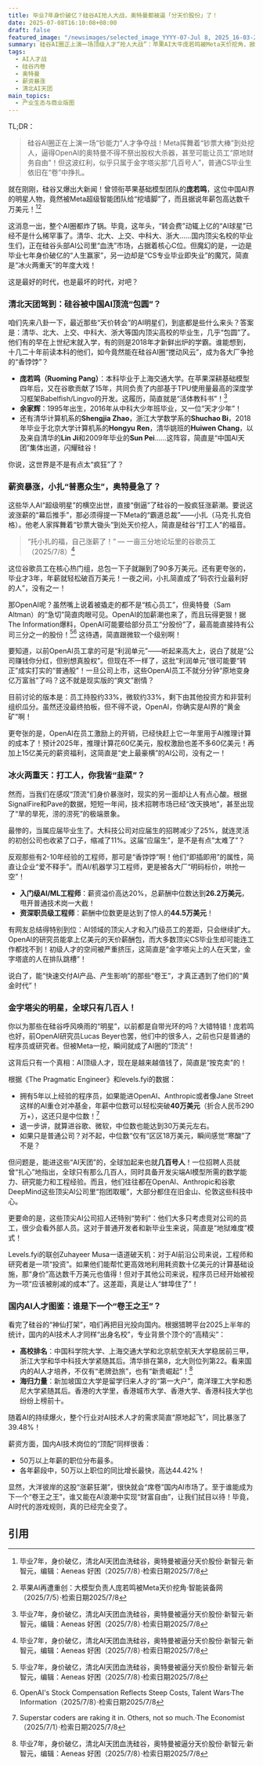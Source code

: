 ```yaml
---
title: 毕业7年身价破亿？硅谷AI抢人大战，奥特曼都被逼「分天价股份」了！
date: 2025-07-08T16:10:08+08:00
draft: false
featured_image: "/newsimages/selected_image_YYYY-07-Jul 8, 2025_16-03-23-116.jpg"
summary: 硅谷AI圈正上演一场顶级人才“抢人大战”：苹果AI大牛庞若鸣被Meta天价挖角，掀起薪资飙升潮。小扎激进挖角让谷歌员工“躺赢”涨薪，而OpenAI的奥特曼则被逼出大招，狂撒股权激励，可能让员工“一夜暴富”。然而，这波AI红利并非人人有份，全球顶尖AI人才稀缺到只有几百人，多数CS毕业生仍在就业寒冬中挣扎，行业呈现出极端的“冰火两重天”。
tags: 
  - AI人才战
  - 硅谷内卷
  - 奥特曼
  - 薪资暴涨
  - 清北AI天团
main_topics: 
  - 产业生态与商业版图
---
```


TL;DR： 
>硅谷AI圈正在上演一场“钞能力”人才争夺战！Meta挥舞着“钞票大棒”到处挖人，逼得OpenAI的奥特曼不得不祭出股权大杀器，甚至可能让员工“原地财务自由”！但这波红利，似乎只属于金字塔尖那“几百号人”，普通CS毕业生依旧在“卷”中挣扎。

就在刚刚，硅谷又爆出大新闻！曾领衔苹果基础模型团队的**庞若鸣**，这位中国AI界的明星人物，竟然被Meta超级智能团队给“挖墙脚”了，而且据说年薪包高达数千万美元！[^1][^2]

这消息一出，整个AI圈都炸了锅。毕竟，这年头，“转会费”动辄上亿的“AI球星”已经不是什么稀罕事了。清华、北大、上交、中科大、浙大……国内顶尖名校的毕业生们，正在硅谷头部AI公司里“血洗”市场，占据着核心C位。但魔幻的是，一边是毕业七年身价破亿的“人生赢家”，另一边却是“CS专业毕业即失业”的魔咒，简直是“冰火两重天”的年度大戏！

这是最好的时代，也是最坏的时代，对吧？

### 清北天团驾到：硅谷被中国AI顶流“包圆”？

咱们先来八卦一下，最近那些“天价转会”的AI明星们，到底都是些什么来头？答案是：清华、北大、上交、中科大、浙大等国内顶尖高校的毕业生，几乎“包圆”了。他们有的早在上世纪末就入学，有的则是2018年才新鲜出炉的学霸。谁能想到，十几二十年前读本科的他们，如今竟然能在硅谷AI圈“搅动风云”，成为各大厂争抢的“香饽饽”？

*   **庞若鸣（Ruoming Pang）**：本科毕业于上海交通大学。在苹果深耕基础模型四年后，又在谷歌贡献了15年，共同负责了内部基于TPU使用量最高的深度学习框架Babelfish/Lingvo的开发。这履历，简直就是“活体教科书”！[^1]
*   **余家辉**：1995年出生，2016年从中科大少年班毕业，又一位“天才少年”！
*   还有清华计算机系的**Shengjia Zhao**，浙江大学数学系的**Shuchao Bi**，2018年毕业于北京大学计算机系的**Hongyu Ren**，清华姚班的**Huiwen Chang**，以及来自清华的**Lin Ji**和2009年毕业的**Sun Pei**……这阵容，简直是“中国AI天团”集体出道，闪耀硅谷！

你说，这世界是不是有点太“疯狂”了？

### 薪资暴涨，小扎“普惠众生”，奥特曼急了？

这些华人AI“超级明星”的横空出世，直接“倒逼”了硅谷的一股疯狂涨薪潮。要说这波涨薪的“幕后推手”，那必须得提一下Meta的“霸道总裁”——小扎（马克·扎克伯格）。他老人家挥舞着“钞票大锄头”到处天价挖人，简直是硅谷“打工人”的福音。

> “托小扎的福，自己涨薪了！”
> — 一亩三分地论坛里的谷歌员工（2025/7/8）[^1]

这位谷歌员工在核心热门组，总包一下子就蹦到了90多万美元。还有更夸张的，毕业才3年，年薪就轻松破百万美元！一夜之间，小扎简直成了“码农行业最利好的人”，没有之一！

那OpenAI呢？虽然嘴上说着被撬走的都不是“核心员工”，但奥特曼（Sam Altman）的“急切”简直肉眼可见。OpenAI的加薪潮也来了，而且玩得更狠！据The Information爆料，OpenAI可能要给部分员工“分股份”了，最高能直接持有公司三分之一的股份！[^1][^3] 这待遇，简直跟微软一个级别啊！

要知道，以前OpenAI员工拿的可是“利润单元”——听起来高大上，说白了就是“公司赚钱你分红，但别想真股权”。但现在不一样了，这批“利润单元”很可能要“转正”成实打实的“普通股”！一旦公司上市，这些OpenAI员工不就分分钟“原地变身亿万富翁”了吗？这不就是现实版的“爽文”剧情？

目前讨论的版本是：员工持股约33%，微软约33%，剩下由其他投资方和非营利组织瓜分。虽然还没最终拍板，但不得不说，OpenAI，你确实是AI界的“黄金矿”啊！

更夸张的是，OpenAI在员工激励上的开销，已经快赶上它一年里用于AI推理计算的成本了！预计2025年，推理计算花60亿美元，股权激励也差不多60亿美元！再加上15亿美元的薪资福利，这简直是“史上最豪横”的AI公司，没有之一！

### 冰火两重天：打工人，你我皆“韭菜”？

然而，当我们在感叹“顶流”们身价暴涨时，现实的另一面却让人有点心酸。根据SignalFire和Pave的数据，短短一年间，技术招聘市场已经“改天换地”，甚至出现了“旱的旱死，涝的涝死”的极端景象。

最惨的，当属应届毕业生了。大科技公司对应届生的招聘减少了25%，就连灵活的初创公司也收紧了口子，缩减了11%。这届“应届生”，是不是有点“太难了”？

反观那些有2-10年经验的工程师，那可是“香饽饽”啊！他们“即插即用”的属性，简直让企业“爱不释手”。而AI/机器学习工程师，更是被各大厂“明码标价，哄抢一空”！

*   **入门级AI/ML工程师**：薪资溢价高达20%，总薪酬中位数达到**26.2万美元**，甩开普通技术岗一大截！
*   **资深职员级工程师**：薪酬中位数更是达到了惊人的**44.5万美元**！

有网友总结得特别到位：AI领域的顶尖人才和入门级员工的差距，只会继续扩大。OpenAI的研究员能拿上亿美元的天价薪酬包，而大多数顶尖CS毕业生却可能连工作都找不到！初级人才的空间被严重挤压，这简直是“金字塔尖上的人在天堂，金字塔底的人在排队跳槽”！

说白了，能“快速交付AI产品、产生影响”的那些“卷王”，才真正遇到了他们的“黄金时代”！

### 金字塔尖的明星，全球只有几百人！

你以为那些在硅谷呼风唤雨的“明星”，以前都是自带光环的吗？大错特错！庞若鸣也好，前OpenAI研究员Lucas Beyer也罢，他们中的很多人，之前也只是普通的程序员或研究者。但被Meta一挖，瞬间就成了AI圈的“顶流”！

这背后只有一个真相：AI顶级人才，现在是越来越值钱了，简直是“按克卖”的！

根据《The Pragmatic Engineer》和levels.fyi的数据：

*   拥有5年以上经验的程序员，如果能进OpenAI、Anthropic或者像Jane Street这样的AI重仓对冲基金，年薪中位数可以轻松突破**40万美元**（折合人民币290万+），这还只是中位数！[^4]
*   退一步讲，就算进谷歌、微软，中位数也能达到30万美元左右。
*   如果只是普通公司？对不起，中位数“仅有”区区18万美元，瞬间感觉“寒酸”了不是？

但问题是，能进这些“AI天团”的，全球加起来也就**几百号人**！一位招聘人员就曾“扎心”地指出，全球只有那么几百人，同时具备开发尖端AI模型所需的数学能力、研究能力和工程经验。而且，他们往往都在OpenAI、Anthropic和谷歌DeepMind这些顶尖AI公司里“抱团取暖”，大部分都住在旧金山、伦敦这些科技中心。

更要命的是，这些顶尖AI公司招人还特别“势利”：他们大多只考虑竞对公司的员工，很少会看外部人员。这对于普通开发者和新毕业生来说，简直是“地狱难度”模式！

Levels.fyi的联创Zuhayeer Musa一语道破天机：对于AI前沿公司来说，工程师和研究者是一项“投资”。如果他们能帮忙更高效地利用耗资数十亿美元的计算基础设施，那“身价”高达数千万美元也值得！但对于其他公司来说，程序员已经开始被视为一项“应该被削减的成本”了。这差距，真是让人“蚌埠住了”！

### 国内AI人才图鉴：谁是下一个“卷王之王”？

看完了硅谷的“神仙打架”，咱们再把目光投向国内。根据猎聘平台2025上半年的统计，国内的AI技术人才同样“出身名校”，专业背景个顶个的“高精尖”：

*   **高校排名**：中国科学院大学、上海交通大学和北京航空航天大学稳居前三甲，浙江大学和华中科技大学紧随其后。清华排在第8，北大则位列第22。看来国内的AI人才培养，不仅有“老牌劲旅”，也有“新贵崛起”！[^1]
*   **海归力量**：新加坡国立大学是留学归来人才的“第一大户”，南洋理工大学和悉尼大学紧随其后。香港的大学里，香港城市大学、香港大学、香港科技大学也纷纷上榜前十。

随着AI的持续爆火，整个行业对AI技术人才的需求简直“原地起飞”，同比暴涨了39.48%！

薪资方面，国内AI技术岗位的“顶配”同样很香：

*   50万以上年薪的职位分布最多。
*   各年薪段中，50万以上职位的同比增长最快，高达44.42%！

显然，大洋彼岸的这股“涨薪狂潮”，很快就会“席卷”国内AI市场了。至于谁能成为下一个“卷王之王”，谁又能在AI浪潮中实现“财富自由”，让我们拭目以待！毕竟，AI时代的游戏规则，真的已经完全变了。

## 引用

[^1]: 毕业7年，身价破亿，清北AI天团血洗硅谷，奥特曼被逼分天价股份·新智元·新智元，编辑：Aeneas 好困（2025/7/8）·检索日期2025/7/8
[^2]: 苹果AI再遭重创：大模型负责人庞若鸣被Meta天价挖角·智能装备网（2025/7/5）·检索日期2025/7/8
[^3]: OpenAI's Stock Compensation Reflects Steep Costs, Talent Wars·The Information（2025/7/8）·检索日期2025/7/8
[^4]: Superstar coders are raking it in. Others, not so much.·The Economist（2025/7/1）·检索日期2025/7/8
[^5]: 硅谷掀AI人才争夺战：Meta开四年3亿美元薪酬全球顶尖专家不足千人·新浪财经（2025/7/5）·检索日期2025/7/8
